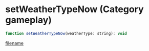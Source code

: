# setWeatherTypeNow (Category gameplay)

```js
function setWeatherTypeNow(weatherType: string): void
```

[filename](setWeatherTypeNow_m.md ':include')